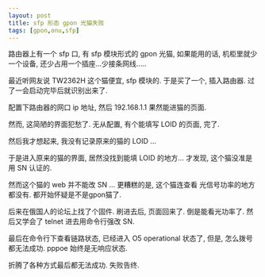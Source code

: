 ```yaml
---
layout: post
title: sfp 形态 gpon 光猫失败
tags: [gpon,onu,sfp]
---
```


路由器上有一个 sfp 口,  有 sfp 模块形式的 gpon 光猫, 如果能用的话, 机柜里就少一个设备, 还少占用一个插座...少接条网线.....



最近听网友说 TW2362H 这个猫便宜, sfp 模块的. 于是买了一个, 插入路由器. 过了一会启动完毕后就识别出来了.

配置下路由器的网口 ip 地址, 然后 192.168.1.1 果然能进猫的页面.



然而, 这简陋的界面犯愁了. 无从配置, 有个能填写 LOID 的页面, 完了. 

然后我才想起来, 我没有记录原来的猫的 LOID ...

于是进入原来的猫的界面, 居然没找到能填 LOID 的地方... 才发现, 这个猫没准是用 SN 认证的.



然而这个猫的 web 并不能改 SN ...  更糟糕的是, 这个猫连查看 光信号功率的地方都没有. 都开始怀疑是不是gpon猫了.



后来在俄国人的论坛上找了个固件. 刷进去后, 页面回来了. 倒是能看光功率了. 然后又学会了 telnet 进去用命令行强改 SN.



最后在命令行下查看链路状态, 已经进入 O5 operational 状态了, 但是, 怎么拨号都无法成功.  pppoe 始终是无响应状态.



折腾了各种方式最后都无法成功. 失败告终.



